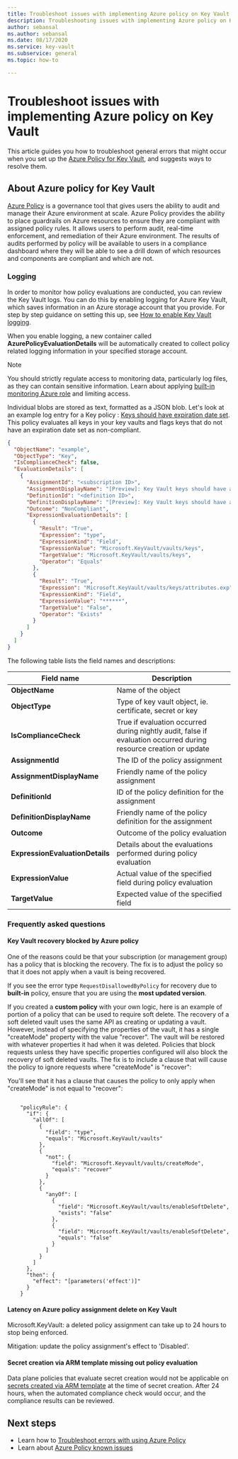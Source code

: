 ```yaml
---
title: Troubleshoot issues with implementing Azure policy on Key Vault
description: Troubleshooting issues with implementing Azure policy on Key Vault
author: sebansal
ms.author: sebansal
ms.date: 08/17/2020
ms.service: key-vault
ms.subservice: general
ms.topic: how-to

---
```

# Troubleshoot issues with implementing Azure policy on Key Vault

This article guides you how to troubleshoot general errors that might occur when you set up the [Azure Policy for Key Vault](./azure-policy.md), and suggests ways to resolve them.

## About Azure policy for Key Vault

[Azure Policy](../../governance/policy/index.yml) is a governance tool that gives users the ability to audit and manage their Azure environment at scale. Azure Policy provides the ability to place guardrails on Azure resources to ensure they are compliant with assigned policy rules. It allows users to perform audit, real-time enforcement, and remediation of their Azure environment. The results of audits performed by policy will be available to users in a compliance dashboard where they will be able to see a drill down of which resources and components are compliant and which are not.

### Logging

In order to monitor how policy evaluations are conducted, you can review the Key Vault logs. You can do this by enabling logging for Azure Key Vault, which saves information in an Azure storage account that you provide. For step by step guidance on setting this up, see [How to enable Key Vault logging](howto-logging.md).

When you enable logging, a new container called **AzurePolicyEvaluationDetails** will be automatically created to collect policy related logging information in your specified storage account. 

> [!NOTE]
> You should strictly regulate access to monitoring data, particularly log files, as they can contain sensitive information. Learn about applying [built-in monitoring Azure role](../../azure-monitor/roles-permissions-security.md) and limiting access.
> 
> 

Individual blobs are stored as text, formatted as a JSON blob. 
Let's look at an example log entry for a Key policy : [Keys should have expiration date set](azure-policy.md?tabs=keys#secrets-should-have-expiration-date-set). This policy evaluates all keys in your key vaults and flags keys that do not have an expiration date set as non-compliant.

```json
{
  "ObjectName": "example",
  "ObjectType": "Key",
  "IsComplianceCheck": false,
  "EvaluationDetails": [
    {
      "AssignmentId": "<subscription ID>",
      "AssignmentDisplayName": "[Preview]: Key Vault keys should have an expiration date",
      "DefinitionId": "<definition ID>",
      "DefinitionDisplayName": "[Preview]: Key Vault keys should have an expiration date",
      "Outcome": "NonCompliant",
      "ExpressionEvaluationDetails": [
        {
          "Result": "True",
          "Expression": "type",
          "ExpressionKind": "Field",
          "ExpressionValue": "Microsoft.KeyVault/vaults/keys",
          "TargetValue": "Microsoft.KeyVault/vaults/keys",
          "Operator": "Equals"
        },
        {
          "Result": "True",
          "Expression": "Microsoft.KeyVault/vaults/keys/attributes.exp",
          "ExpressionKind": "Field",
          "ExpressionValue": "******",
          "TargetValue": "False",
          "Operator": "Exists"
        }
      ]
    }
  ]
}
```

The following table lists the field names and descriptions:

| Field name | Description |
| --- | --- |
| **ObjectName** |Name of the object |
| **ObjectType** |Type of key vault object, ie. certificate, secret or key |
| **IsComplianceCheck** |True if evaluation occurred during nightly audit, false if evaluation occurred during resource creation or update |
| **AssignmentId** | The ID of the policy assignment |
| **AssignmentDisplayName** | Friendly name of the policy assignment |
| **DefinitionId** | ID of the policy definition for the assignment |
| **DefinitionDisplayName** | Friendly name of the policy definition for the assignment |
| **Outcome** | Outcome of the policy evaluation |
| **ExpressionEvaluationDetails** | Details about the evaluations performed during policy evaluation |
| **ExpressionValue** | Actual value of the specified field during policy evaluation |
| **TargetValue** | Expected value of the specified field |


### Frequently asked questions

#### Key Vault recovery blocked by Azure policy

One of the reasons could be that your subscription (or management group) has a policy that is blocking the recovery. The fix is to adjust the policy so that it does not apply when a vault is being recovered.

If you see the error type ```RequestDisallowedByPolicy``` for recovery due to **built-in** policy, ensure that you are using the **most updated version**. 

If you created a **custom policy** with your own logic, here is an example of portion of a policy that can be used to require soft delete. The recovery of a soft deleted vault uses the same API as creating or updating a vault. However, instead of specifying the properties of the vault, it has a single "createMode" property with the value "recover". The vault will be restored with whatever properties it had when it was deleted. Policies that block requests unless they have specific properties configured will also block the recovery of soft deleted vaults. The fix is to include a clause that will cause the policy to ignore requests where "createMode" is "recover":

You'll see that it has a clause that causes the policy to only apply when "createMode" is not equal to "recover":

```

    "policyRule": { 
      "if": {
        "allOf": [
          {
            "field": "type",
            "equals": "Microsoft.KeyVault/vaults"
          }, 
          {
            "not": {
              "field": "Microsoft.Keyvault/vaults/createMode",
              "equals": "recover"
            }
          },
          {
            "anyOf": [
              {
                "field": "Microsoft.KeyVault/vaults/enableSoftDelete",
                "exists": "false"
              },
              {
                "field": "Microsoft.KeyVault/vaults/enableSoftDelete",
                "equals": "false"
              }
            ]
          }
        ]
      },
      "then": {
        "effect": "[parameters('effect')]"
      }
    }
```

#### Latency on Azure policy assignment delete on Key Vault 

Microsoft.KeyVault: a deleted policy assignment can take up to 24 hours to stop being enforced. 

Mitigation: update the policy assignment's effect to 'Disabled'.


#### Secret creation via ARM template missing out policy evaluation

Data plane policies that evaluate secret creation would not be applicable on [secrets created via ARM template](../secrets/quick-create-template.md?tabs=CLI) at the time of secret creation. After 24 hours, when the automated compliance check would occur, and the compliance results can be reviewed.


## Next steps

* Learn how to [Troubleshoot errors with using Azure Policy](../../governance/policy/troubleshoot/general.md)
* Learn about [Azure Policy known issues](https://github.com/azure/azure-policy#known-issues)

